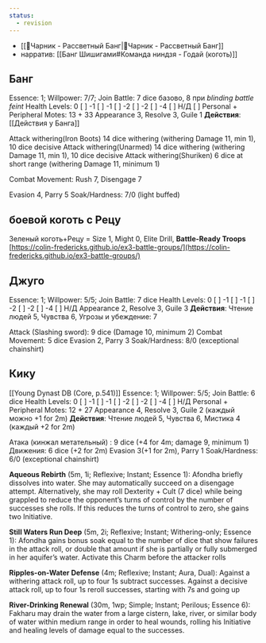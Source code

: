 ```yaml
---
status:
  - revision
---
```

- [[🔆Чарник - Рассветный Банг|🔆Чарник - Рассветный Банг]]
- нарратив: [[Банг Шишигами#Команда ниндзя - Годай (коготь)]]
## Банг
Essence: 1; Willpower: 7/7; Join Battle: 7 dice базово, 8 при *blinding battle feint*
Health Levels: 0 [ ] -1 [ ] -1 [ ] -2 [ ] -2 [ ] -4 [ ] Н/Д [ ]
Personal + Peripheral Motes: 13 + 33 
Appearance 3, Resolve 3, Guile 1
**Действия**: [[Действия у Банга]]

Attack withering(Iron Boots) 14 dice withering  (withering Damage 11, min 1), 10 dice decisive
Attack withering(Unarmed)   14 dice withering  (withering Damage 11, min 1), 10 dice decisive
Attack withering(Shuriken)      6 dice at short range (withering Damage 11, minimum 1)

Combat Movement: Rush 7, Disengage 7

Evasion 4, Parry 5 
Soak/Hardness: 7/0 (light buffed)

## боевой коготь с Рецу
Зеленый коготь+Рецу = Size 1, Might 0, Elite Drill, **Battle-Ready Troops** 
[https://colin-fredericks.github.io/ex3-battle-groups/](https://colin-fredericks.github.io/ex3-battle-groups/)

## Джуго
Essence: 1; Willpower: 5/5; Join Battle: 7 dice 
Health Levels: 0 [ ] -1 [ ] -1 [ ] -2 [ ] -2 [ ] -4 [ ] Н/Д
Appearance 2, Resolve 3, Guile 3 
**Действия**: Чтение людей 5, Чувства 6, Угрозы и убеждение: 7 

Attack (Slashing sword): 9 dice (Damage 10, minimum 2) 
Combat Movement: 5 dice 
Evasion 2, Parry 3 
Soak/Hardness: 8/0 (exceptional chainshirt)
## Кику
[[Young Dynast DB (Core, p.541)]]
Essence: 1; Willpower: 5/5; Join Battle: 6 dice
Health Levels: 0 [ ] -1 [ ] -1 [ ] -2 [ ] -2 [ ] -4 [ ] Н/Д
Personal + Peripheral Motes: 12 + 27 
Appearance 4, Resolve 3, Guile 2 (каждый можно +1 for 2m) 
**Действия**: Чтение людей 5, Чувства 6, Мистика 4 (каждый +2 for 2m) 

Атака (кинжал метательный) : 9 dice (+4 for 4m; damage 9, minimum 1)
Движения: 6 dice (+2 for 2m) 
Evasion 3(+1 for 2m), Parry 1 
Soak/Hardness: 6/0 (exceptional chainshirt)

**Aqueous Rebirth** (5m, 1i; Reflexive; Instant; Essence 1): Afondha briefly dissolves into water. She may automatically succeed on a disengage attempt. Alternatively, she may roll Dexterity + Cult (7 dice) while being grappled to reduce the opponent’s turns of control by the number of successes she rolls. If this reduces the turns of control to zero, she gains two Initiative.

**Still Waters Run Deep** (5m, 2i; Reflexive; Instant; Withering-only; Essence 1): Afondha gains bonus soak equal to the number of dice that show failures in the attack roll, or double that amount if she is partially or fully submerged in her aquifer’s water. Activate this Charm before the attacker rolls

**Ripples-on-Water Defense** (4m; Reflexive; Instant; Aura, Dual): Against a withering attack roll, up to four 1s subtract successes. Against a decisive attack roll, up to four 1s reroll successes, starting with 7s and going up

**River-Drinking Renewal** (30m, 1wp; Simple; Instant; Perilous; Essence 6): Fakharu may drain the water from a large cistern, lake, river, or similar body of water within medium range in order to heal wounds, rolling his Initiative and healing levels of damage equal to the successes. 

